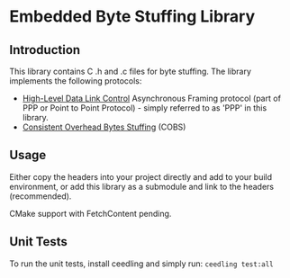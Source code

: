 # Embedded Byte Stuffing Library

## Introduction

This library contains C .h and .c files for byte stuffing. The library implements the following protocols:

- [High-Level Data Link Control](https://en.wikipedia.org/wiki/High-Level_Data_Link_Control#Asynchronous_framing) Asynchronous Framing protocol (part of PPP or Point to Point Protocol) - simply referred to as 'PPP' in this library.
- [Consistent Overhead Bytes Stuffing](https://en.wikipedia.org/wiki/Consistent_Overhead_Byte_Stuffing) (COBS) 

## Usage

Either copy the headers into your project directly and add to your build environment, or add this library as a submodule and link to the headers (recommended).

CMake support with FetchContent pending.

## Unit Tests

To run the unit tests, install ceedling and simply run: `ceedling test:all`
